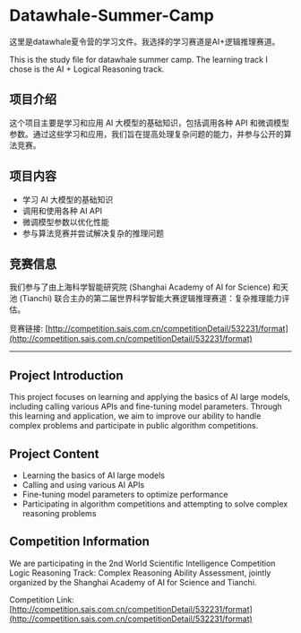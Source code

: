 # Datawhale-Summer-Camp

这里是datawhale夏令营的学习文件。我选择的学习赛道是AI+逻辑推理赛道。

This is the study file for datawhale summer camp. The learning track I chose is the AI + Logical Reasoning track.

## 项目介绍

这个项目主要是学习和应用 AI 大模型的基础知识，包括调用各种 API 和微调模型参数。通过这些学习和应用，我们旨在提高处理复杂问题的能力，并参与公开的算法竞赛。

## 项目内容

- 学习 AI 大模型的基础知识
- 调用和使用各种 AI API
- 微调模型参数以优化性能
- 参与算法竞赛并尝试解决复杂的推理问题

## 竞赛信息

我们参与了由上海科学智能研究院 (Shanghai Academy of AI for Science) 和天池 (Tianchi) 联合主办的第二届世界科学智能大赛逻辑推理赛道：复杂推理能力评估。

竞赛链接: [http://competition.sais.com.cn/competitionDetail/532231/format](http://competition.sais.com.cn/competitionDetail/532231/format)

---

## Project Introduction

This project focuses on learning and applying the basics of AI large models, including calling various APIs and fine-tuning model parameters. Through this learning and application, we aim to improve our ability to handle complex problems and participate in public algorithm competitions.

## Project Content

- Learning the basics of AI large models
- Calling and using various AI APIs
- Fine-tuning model parameters to optimize performance
- Participating in algorithm competitions and attempting to solve complex reasoning problems

## Competition Information

We are participating in the 2nd World Scientific Intelligence Competition Logic Reasoning Track: Complex Reasoning Ability Assessment, jointly organized by the Shanghai Academy of AI for Science and Tianchi.

Competition Link: [http://competition.sais.com.cn/competitionDetail/532231/format](http://competition.sais.com.cn/competitionDetail/532231/format)
